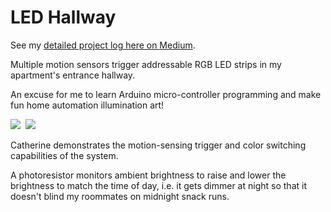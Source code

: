 # LED Hallway

See my [detailed project log here on Medium](https://medium.com/@boscacci/diy-motion-sensing-hallway-leds-wip-825c604d61b8?source=friends_link&sk=c727c7602234de585714f12be69461e3).

Multiple motion sensors trigger addressable RGB LED strips in my apartment's entrance hallway.

An excuse for me to learn Arduino micro-controller programming and make fun home automation illumination art!

<img src="demo1.gif">&#160;&#160;<img src="demo2.gif">

Catherine demonstrates the motion-sensing trigger and color switching capabilities of the system.

A photoresistor monitors ambient brightness to raise and lower the brightness to match the time of day, i.e. it gets dimmer at night so that it doesn't blind my roommates on midnight snack runs.